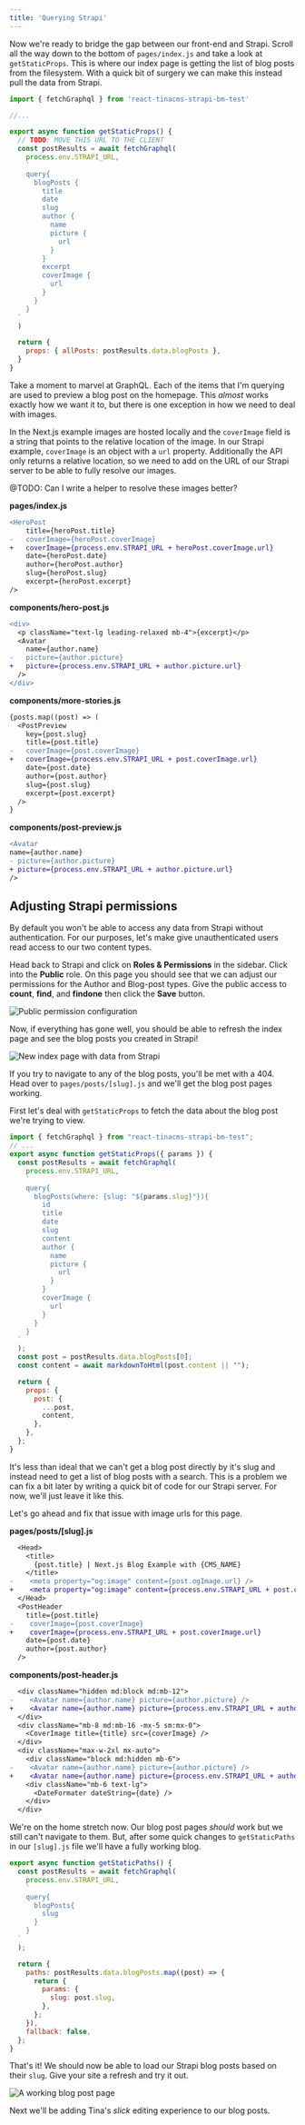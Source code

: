 ```yaml
---
title: 'Querying Strapi'
---
```


Now we're ready to bridge the gap between our front-end and Strapi. Scroll all the way down to the bottom of `pages/index.js` and take a look at `getStaticProps`. This is where our index page is getting the list of blog posts from the filesystem. With a quick bit of surgery we can make this instead pull the data from Strapi.

```js
import { fetchGraphql } from 'react-tinacms-strapi-bm-test'

//...

export async function getStaticProps() {
  // TODO: MOVE THIS URL TO THE CLIENT
  const postResults = await fetchGraphql(
    process.env.STRAPI_URL,
    `
    query{
      blogPosts {
        title
        date
        slug
        author {
          name
          picture { 
            url
          }
        }
        excerpt
        coverImage {
          url
        }
      }
    }
  `
  )

  return {
    props: { allPosts: postResults.data.blogPosts },
  }
}
```

Take a moment to marvel at GraphQL. Each of the items that I'm querying are used to preview a blog post on the homepage. This _almost_ works exactly how we want it to, but there is one exception in how we need to deal with images.

In the Next.js example images are hosted locally and the `coverImage` field is a string that points to the relative location of the image. In our Strapi example, `coverImage` is an object with a `url` property. Additionally the API only returns a relative location, so we need to add on the URL of our Strapi server to be able to fully resolve our images.

@TODO: Can I write a helper to resolve these images better?


**pages/index.js**

```diff
<HeroPost
    title={heroPost.title}
-   coverImage={heroPost.coverImage}
+   coverImage={process.env.STRAPI_URL + heroPost.coverImage.url}
    date={heroPost.date}
    author={heroPost.author}
    slug={heroPost.slug}
    excerpt={heroPost.excerpt}
/>
```

**components/hero-post.js**

```diff
<div>
  <p className="text-lg leading-relaxed mb-4">{excerpt}</p>
  <Avatar
    name={author.name}
-   picture={author.picture}
+   picture={process.env.STRAPI_URL + author.picture.url}
  />
</div>
```

**components/more-stories.js**

```diff
{posts.map((post) => (
  <PostPreview
    key={post.slug}
    title={post.title}
-   coverImage={post.coverImage}
+   coverImage={process.env.STRAPI_URL + post.coverImage.url}
    date={post.date}
    author={post.author}
    slug={post.slug}
    excerpt={post.excerpt}
  />
}
```

**components/post-preview.js**

```diff
<Avatar
name={author.name}
- picture={author.picture}
+ picture={process.env.STRAPI_URL + author.picture.url}
/>
```

## Adjusting Strapi permissions
By default you won't be able to access any data from Strapi without authentication. For our purposes, let's make give unauthenticated users read access to our two content types. 

Head back to Strapi and click on **Roles & Permissions** in the sidebar. Click into the **Public** role. On this page you should see that we can adjust our permissions for the Author and Blog-post types. Give the public access to **count**, **find**, and **findone** then click the **Save** button.

![Public permission configuration](/img/strapi-guide/public_permissions.png)

Now, if everything has gone well, you should be able to refresh the index page and see the blog posts you created in Strapi!

![New index page with data from Strapi](/img/strapi-guide/updated_index.png)


If you try to navigate to any of the blog posts, you'll be met with a 404. Head over to `pages/posts/[slug].js` and we'll get the blog post pages working.

First let's deal with `getStaticProps` to fetch the data about the blog post we're trying to view. 

```js
import { fetchGraphql } from "react-tinacms-strapi-bm-test";
// ...
export async function getStaticProps({ params }) {
  const postResults = await fetchGraphql(
    process.env.STRAPI_URL,
    `
    query{
      blogPosts(where: {slug: "${params.slug}"}){
        id
        title
        date
        slug
        content
        author {
          name
          picture { 
            url
          }
        }
        coverImage {
          url
        }
      }
    }
  `
  );
  const post = postResults.data.blogPosts[0];
  const content = await markdownToHtml(post.content || "");

  return {
    props: {
      post: {
        ...post,
        content,
      },
    },
  };
}
```

It's less than ideal that we can't get a blog post directly by it's slug and instead need to get a list of blog posts with a search. This is a problem we can fix a bit later by writing a quick bit of code for our Strapi server. For now, we'll just leave it like this.

Let's go ahead and fix that issue with image urls for this page.

**pages/posts/\[slug\].js**
```diff
  <Head>
    <title>
      {post.title} | Next.js Blog Example with {CMS_NAME}
    </title>
-    <meta property="og:image" content={post.ogImage.url} />
+    <meta property="og:image" content={process.env.STRAPI_URL + post.coverImage.url} />
  </Head>
  <PostHeader
    title={post.title}
-    coverImage={post.coverImage}
+    coverImage={process.env.STRAPI_URL + post.coverImage.url}
    date={post.date}
    author={post.author}
  />
```

**components/post-header.js**
```diff
  <div className="hidden md:block md:mb-12">
-    <Avatar name={author.name} picture={author.picture} />
+    <Avatar name={author.name} picture={process.env.STRAPI_URL + author.picture.url} />
  </div>
  <div className="mb-8 md:mb-16 -mx-5 sm:mx-0">
    <CoverImage title={title} src={coverImage} />
  </div>
  <div className="max-w-2xl mx-auto">
    <div className="block md:hidden mb-6">
-    <Avatar name={author.name} picture={author.picture} />
+    <Avatar name={author.name} picture={process.env.STRAPI_URL + author.picture.url} /    </div>
    <div className="mb-6 text-lg">
      <DateFormater dateString={date} />
    </div>
  </div>
```

We're on the home stretch now. Our blog post pages _should_ work but we still can't navigate to them. But, after some quick changes to `getStaticPaths` in our `[slug].js` file we'll have a fully working blog.

```js
export async function getStaticPaths() {
  const postResults = await fetchGraphql(
    process.env.STRAPI_URL,
    `
    query{
      blogPosts{
        slug
      }
    }
  `
  );

  return {
    paths: postResults.data.blogPosts.map((post) => {
      return {
        params: {
          slug: post.slug,
        },
      };
    }),
    fallback: false,
  };
}

```

That's it! We should now be able to load our Strapi blog posts based on their `slug`. Give your site a refresh and try it out.

![A working blog post page](/img/strapi-guide/working_blog_post.jpg)

Next we'll be adding Tina's *slick* editing experience to our blog posts.